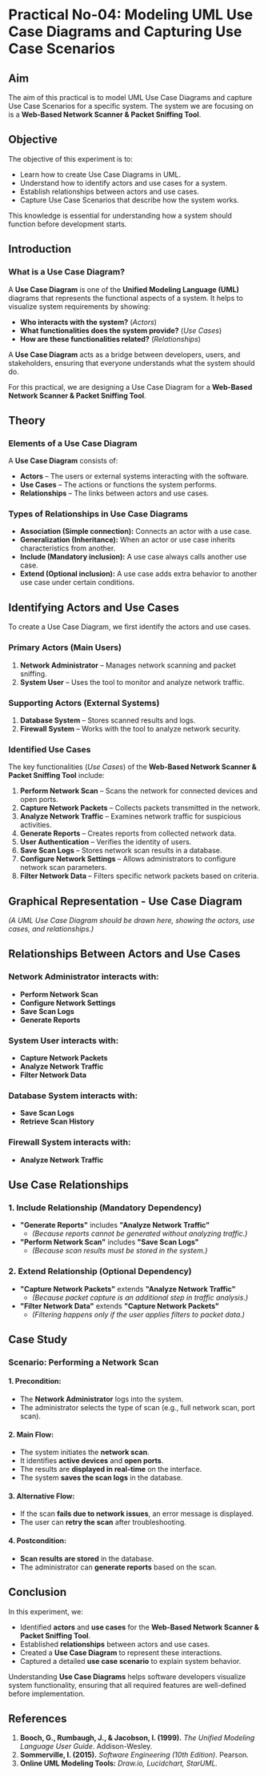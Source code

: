 # Practical No-04: Modeling UML Use Case Diagrams and Capturing Use Case Scenarios

## Aim

The aim of this practical is to model UML Use Case Diagrams and capture Use Case Scenarios for a specific system. The system we are focusing on is a **Web-Based Network Scanner & Packet Sniffing Tool**.

## Objective

The objective of this experiment is to:

- Learn how to create Use Case Diagrams in UML.
- Understand how to identify actors and use cases for a system.
- Establish relationships between actors and use cases.
- Capture Use Case Scenarios that describe how the system works.

This knowledge is essential for understanding how a system should function before development starts.

## Introduction

### What is a Use Case Diagram?

A **Use Case Diagram** is one of the **Unified Modeling Language (UML)** diagrams that represents the functional aspects of a system. It helps to visualize system requirements by showing:

- **Who interacts with the system?** (_Actors_)
- **What functionalities does the system provide?** (_Use Cases_)
- **How are these functionalities related?** (_Relationships_)

A **Use Case Diagram** acts as a bridge between developers, users, and stakeholders, ensuring that everyone understands what the system should do.

For this practical, we are designing a Use Case Diagram for a **Web-Based Network Scanner & Packet Sniffing Tool**.

## Theory

### Elements of a Use Case Diagram

A **Use Case Diagram** consists of:

- **Actors** – The users or external systems interacting with the software.
- **Use Cases** – The actions or functions the system performs.
- **Relationships** – The links between actors and use cases.

### Types of Relationships in Use Case Diagrams

- **Association (Simple connection):** Connects an actor with a use case.
- **Generalization (Inheritance):** When an actor or use case inherits characteristics from another.
- **Include (Mandatory inclusion):** A use case always calls another use case.
- **Extend (Optional inclusion):** A use case adds extra behavior to another use case under certain conditions.

## Identifying Actors and Use Cases

To create a Use Case Diagram, we first identify the actors and use cases.

### Primary Actors (Main Users)

1. **Network Administrator** – Manages network scanning and packet sniffing.
2. **System User** – Uses the tool to monitor and analyze network traffic.

### Supporting Actors (External Systems)

1. **Database System** – Stores scanned results and logs.
2. **Firewall System** – Works with the tool to analyze network security.

### Identified Use Cases

The key functionalities (_Use Cases_) of the **Web-Based Network Scanner & Packet Sniffing Tool** include:

1. **Perform Network Scan** – Scans the network for connected devices and open ports.
2. **Capture Network Packets** – Collects packets transmitted in the network.
3. **Analyze Network Traffic** – Examines network traffic for suspicious activities.
4. **Generate Reports** – Creates reports from collected network data.
5. **User Authentication** – Verifies the identity of users.
6. **Save Scan Logs** – Stores network scan results in a database.
7. **Configure Network Settings** – Allows administrators to configure network scan parameters.
8. **Filter Network Data** – Filters specific network packets based on criteria.

## Graphical Representation - Use Case Diagram

_(A UML Use Case Diagram should be drawn here, showing the actors, use cases, and relationships.)_

## Relationships Between Actors and Use Cases

### Network Administrator interacts with:

- **Perform Network Scan**
- **Configure Network Settings**
- **Save Scan Logs**
- **Generate Reports**

### System User interacts with:

- **Capture Network Packets**
- **Analyze Network Traffic**
- **Filter Network Data**

### Database System interacts with:

- **Save Scan Logs**
- **Retrieve Scan History**

### Firewall System interacts with:

- **Analyze Network Traffic**

## Use Case Relationships

### 1. **Include Relationship (Mandatory Dependency)**

- **"Generate Reports"** includes **"Analyze Network Traffic"**
  - _(Because reports cannot be generated without analyzing traffic.)_
- **"Perform Network Scan"** includes **"Save Scan Logs"**
  - _(Because scan results must be stored in the system.)_

### 2. **Extend Relationship (Optional Dependency)**

- **"Capture Network Packets"** extends **"Analyze Network Traffic"**
  - _(Because packet capture is an additional step in traffic analysis.)_
- **"Filter Network Data"** extends **"Capture Network Packets"**
  - _(Filtering happens only if the user applies filters to packet data.)_

## Case Study

### Scenario: Performing a Network Scan

#### 1. Precondition:

- The **Network Administrator** logs into the system.
- The administrator selects the type of scan (e.g., full network scan, port scan).

#### 2. Main Flow:

- The system initiates the **network scan**.
- It identifies **active devices** and **open ports**.
- The results are **displayed in real-time** on the interface.
- The system **saves the scan logs** in the database.

#### 3. Alternative Flow:

- If the scan **fails due to network issues**, an error message is displayed.
- The user can **retry the scan** after troubleshooting.

#### 4. Postcondition:

- **Scan results are stored** in the database.
- The administrator can **generate reports** based on the scan.

## Conclusion

In this experiment, we:

- Identified **actors** and **use cases** for the **Web-Based Network Scanner & Packet Sniffing Tool**.
- Established **relationships** between actors and use cases.
- Created a **Use Case Diagram** to represent these interactions.
- Captured a detailed **use case scenario** to explain system behavior.

Understanding **Use Case Diagrams** helps software developers visualize system functionality, ensuring that all required features are well-defined before implementation.

## References

1. **Booch, G., Rumbaugh, J., & Jacobson, I. (1999).** _The Unified Modeling Language User Guide_. Addison-Wesley.
2. **Sommerville, I. (2015).** _Software Engineering (10th Edition)_. Pearson.
3. **Online UML Modeling Tools:** _Draw.io, Lucidchart, StarUML._
